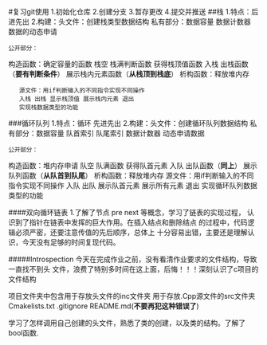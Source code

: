 #复习git使用
1.初始化仓库
2.创建分支
3.暂存更改
4.提交并推送
##栈
1.特点：后进先出
2.构建：头文件：创建栈类型数据结构
    私有部分：数据容量 数据计数器 数据的动态申请

    公开部分：
构造函数：确定容量的函数
        栈空 栈满判断函数 
        获得栈顶值函数
        入栈 出栈函数（**要有判断条件**）
        展示栈内元素函数（**从栈顶到栈底**）
析构函数：释放堆内存
       
       源文件：用if判断输入的不同指令实现不同操作
       入栈 出栈 显示栈顶值 展示栈内元素 退出
       实现栈数据类型的功能

###循环队列
1.特点：循环 先进先出
2.构建：头文件：创建循环队列数据结构
    私有部分：数据容量 队首索引 队尾索引
             数据计数器 动态申请数据

    公开部分：
构造函数：堆内存申请 队空 队满函数
         获得队首元素 入队 出队函数（**同上**）
         展示队列函数（**从队首到队尾**）
析构函数：释放堆内存
        源文件：用if判断输入的不同指令实现不同操作
        入队 出队 展示队首元素 展示所有元素 退出
        实现循环队列数据类型的功能

####双向循环链表
1.了解了节点 pre next 等概念，学习了链表的实现过程，
认识到了指针在链表中发挥的巨大作用。在插入结点和删除结点
的过程中，代码逻辑必须严密，还要注意传值的先后顺序，总体上
十分容易出错，主要还是理解认识，今天没有足够的时间复现代码。

#####Introspection
今天在完成作业之前，没有看清作业要求的文件结构，导致一直找不到头
文件，浪费了特别多时间在这上面，后悔！！！深刻认识了c项目的文件结构

项目文件夹中包含用于存放头文件的inc文件夹 用于存放.Cpp源文件的src文件夹
Cmakelists.txt  .gitignore README.md(**不要再犯这种错误了**)  

学习了怎样调用自己创建的头文件，熟悉了类的创建，以及类的结构。了解了
bool函数.

